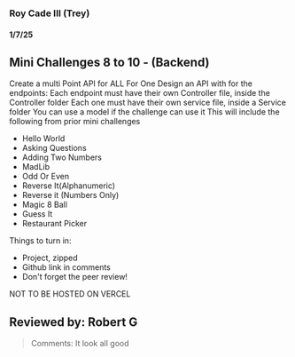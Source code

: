 ### Roy Cade III (Trey)

#### 1/7/25

## Mini Challenges 8 to 10 - (Backend)
Create a multi Point API for ALL For One 
Design an API with for the endpoints:
Each endpoint must have their own Controller file, inside the Controller folder
Each one must have their own service file, inside a Service folder
You can use a model if the challenge can use it
This will include the following from prior mini challenges 
- Hello World
- Asking Questions
- Adding Two Numbers
- MadLib
- Odd Or Even
- Reverse It(Alphanumeric)
- Reverse it (Numbers Only)
- Magic 8 Ball
- Guess It
- Restaurant Picker

Things to turn in:
- Project, zipped
- Github link in comments
- Don't forget the peer review!

NOT TO BE HOSTED ON VERCEL

## Reviewed by: Robert G
> Comments: It look all good
